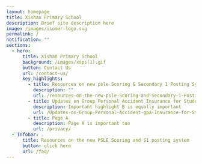 ```yaml
---
layout: homepage
title: Xishan Primary School
description: Brief site description here
image: /images/isomer-logo.svg
permalink: /
notification: ""
sections:
  - hero:
      title: Xishan Primary School
      background: /images/xsps(1).gif
      button: Contact Us
      url: /contact-us/
      key_highlights:
        - title: Resources on new psle Scoring & Secondary 1 Posting Systems
          description: ""
          url: /resources-on-the-new-psle-Scoring-and-Secondary-1-Posting-Systems
        - title: Updates on Group Personal Accident Insurance for Students
          description: Important highlight B is equally important
          url: /Updates-on-Group-Personal-Accident-gpa-Insurance-for-Students
        - title: Page A
          description: Page A is important too
          url: /privacy/
  - infobar:
      title: Resources on the new PSLE Scoring and S1 posting system
      button: click here
      url: /faq/
---
```

